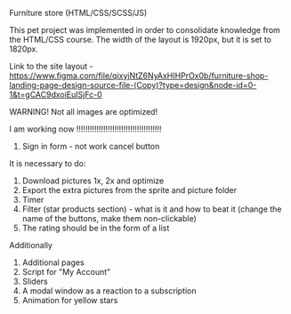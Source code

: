 Furniture store (HTML/CSS/SCSS/JS)

This pet project was implemented in order to consolidate knowledge from the HTML/CSS course. The width of the layout is 1920px, but it is set to 1820px.

Link to the site layout - https://www.figma.com/file/qixyjNtZ6NyAxHIHPrOx0b/furniture-shop-landing-page-design-source-file-(Copy)?type=design&node-id=0-1&t=gCAC9dxoiEuISjFc-0

WARNING! Not all images are optimized!

I am working now !!!!!!!!!!!!!!!!!!!!!!!!!!!!!!!!!!!!!!

1. Sign in form - not work cancel button

It is necessary to do:

1. Download pictures 1x, 2x and optimize
2. Export the extra pictures from the sprite and picture folder
3. Timer
4. Filter (star products section) - what is it and how to beat it (change the name of the buttons, make them non-clickable)
5. The rating should be in the form of a list

Additionally

1. Additional pages
2. Script for "My Account"
3. Sliders
4. A modal window as a reaction to a subscription
5. Animation for yellow stars
